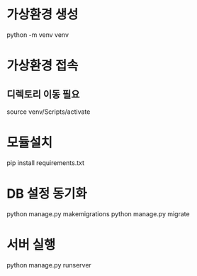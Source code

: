 # 가상환경 생성 
python -m venv venv

# 가상환경 접속 
## 디렉토리 이동 필요
source venv/Scripts/activate

# 모듈설치 
pip install requirements.txt

# DB 설정 동기화 
python manage.py makemigrations
python manage.py migrate

# 서버 실행 
python manage.py runserver